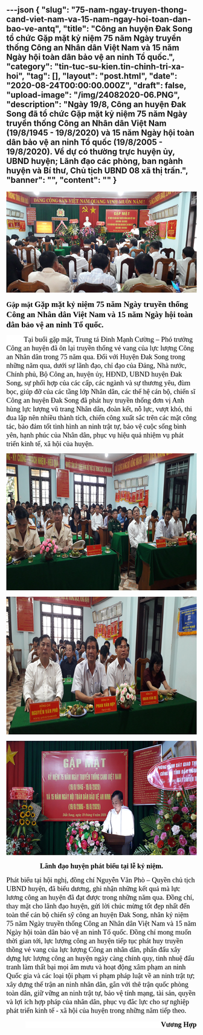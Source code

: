 ---json
{
    "slug": "75-nam-ngay-truyen-thong-cand-viet-nam-va-15-nam-ngay-hoi-toan-dan-bao-ve-antq",
    "title": "Công an huyện Đak Song tổ chức Gặp mặt kỷ niệm 75 năm Ngày truyền thống Công an Nhân dân Việt Nam và 15 năm Ngày hội toàn dân bảo vệ an ninh Tổ quốc.",
    "category": "tin-tuc-su-kien.tin-chinh-tri-xa-hoi",
    "tag": [],
    "layout": "post.html",
    "date": "2020-08-24T00:00:00.000Z",
    "draft": false,
    "upload-image": "/img/24082020-06.PNG",
    "description": "Ngày 19/8, Công an  huyện Đak Song đã tổ chức Gặp mặt kỷ niệm 75 năm Ngày truyền thống Công an Nhân dân Việt Nam (19/8/1945 - 19/8/2020) và 15 năm Ngày hội toàn dân bảo vệ an ninh Tổ quốc (19/8/2005 - 19/8/2020). Về dự có thường trực huyện ủy, UBND huyện; Lãnh đạo các phòng, ban ngành huyện và Bí thư, Chủ tịch UBND 08 xã thị trấn.",
    "banner": "",
    "__content__": ""
}
---
<p style="text-align:center"><img alt="" src="/img/24082020-03.PNG" /></p>

<p><span style="background-color:white"><strong><span style="font-size:14.0pt"><span style="background-color:white"><span style="font-family:&quot;Times New Roman&quot;,serif"><span style="color:black">Gặp mặt </span></span></span></span></strong><strong><span style="font-size:16.0pt"><span style="font-family:&quot;Times New Roman&quot;,serif"><span style="color:black">Gặp mặt kỷ niệm 75 năm Ng&agrave;y truyền thống C&ocirc;ng an Nh&acirc;n d&acirc;n Việt Nam v&agrave; 15 năm Ng&agrave;y hội to&agrave;n d&acirc;n bảo vệ an ninh Tổ quốc.</span></span></span></strong></span></p>

<p><span style="font-size:14.0pt"><span style="background-color:white"><span style="font-family:&quot;Times New Roman&quot;,serif"><span style="color:black">&nbsp;&nbsp;&nbsp;&nbsp;&nbsp;&nbsp;&nbsp;&nbsp;&nbsp; Tại buổi gặp mặt, Trung t&aacute; Đinh Mạnh Cường &ndash; Ph&oacute; trưởng&nbsp; C&ocirc;ng an huyện đ&atilde; &ocirc;n lại truyền thống vẻ vang của lực lượng C&ocirc;ng an Nh&acirc;n d&acirc;n trong 75 năm qua. Đối với Huyện Đak Song trong những năm qua, dưới sự l&atilde;nh đạo, chỉ đạo của Đảng, Nh&agrave; nước, Ch&iacute;nh phủ, Bộ C&ocirc;ng an, huyện ủy, HĐND, UBND huyện Đak Song, sự phối hợp của c&aacute;c cấp, c&aacute;c ng&agrave;nh v&agrave; sự thương y&ecirc;u, đ&ugrave;m bọc, gi&uacute;p đỡ của c&aacute;c tầng lớp Nh&acirc;n d&acirc;n, c&aacute;c thế hệ c&aacute;n bộ, chiến sĩ C&ocirc;ng an huyện Đak Song đ&atilde; ph&aacute;t huy truyền thống đơn vị Anh h&ugrave;ng lực lượng vũ trang Nh&acirc;n d&acirc;n, đo&agrave;n kết, nỗ lực, vượt kh&oacute;, thi đua lập n&ecirc;n nhiều th&agrave;nh t&iacute;ch, chiến c&ocirc;ng xuất sắc tr&ecirc;n c&aacute;c mặt c&ocirc;ng t&aacute;c, bảo đảm tốt t&igrave;nh h&igrave;nh an ninh trật tự, bảo vệ cuộc sống b&igrave;nh y&ecirc;n, hạnh ph&uacute;c của Nh&acirc;n d&acirc;n, phục vụ hiệu quả nhiệm vụ ph&aacute;t triển kinh tế, x&atilde; hội của huyện.</span></span></span></span></p>

<p style="text-align:center"><img alt="" src="/img/24082020-04.PNG" /></p>

<p style="text-align:center"><img alt="" src="/img/24082020-05.PNG" /></p>

<p style="text-align:center"><img alt="" src="/img/24082020-06.PNG" /></p>

<p style="text-align:center"><span style="background-color:white"><strong><span style="font-size:14.0pt"><span style="font-family:&quot;Times New Roman&quot;,serif"><span style="color:black">L&atilde;nh đạo huyện ph&aacute;t biểu tại lễ kỷ niệm.</span></span></span></strong></span></p>

<p><span style="background-color:white"><span style="font-size:14.0pt"><span style="font-family:&quot;Times New Roman&quot;,serif"><span style="color:black">Ph&aacute;t biểu tại hội nghị, đồng ch&iacute; Nguyễn Văn Ph&ograve; &ndash; Quyền chủ tịch UBND huyện, đ&atilde; biểu dương, ghi nhận những kết quả m&agrave; lực lương c&ocirc;ng an huyện đ&atilde; đạt được trong những năm qua. Đồng ch&iacute;, thay mặt cho l&atilde;nh đạo huyện, gửi lời ch&uacute;c mừng tốt đẹp nhất đến to&agrave;n thể c&aacute;n bộ chiến sỹ c&ocirc;ng an huyện Đak Song, nh&acirc;n kỷ niệm 75 năm </span></span></span><span style="font-size:14.0pt"><span style="font-family:&quot;Times New Roman&quot;,serif"><span style="color:black">Ng&agrave;y truyền thống C&ocirc;ng an Nh&acirc;n d&acirc;n Việt Nam v&agrave; 15 năm Ng&agrave;y hội to&agrave;n d&acirc;n bảo vệ an ninh Tổ quốc. Đồng ch&iacute; mong muốn thời gian tới, lực lượng c&ocirc;ng an huyện tiếp tục ph&aacute;t huy truyền thồng vẻ vang của lực lượng C&ocirc;ng an nh&acirc;n d&acirc;n, phấn đấu x&acirc;y dựng lực lượng c&ocirc;ng an huyện ng&agrave;y c&agrave;ng ch&iacute;nh quy, tinh nhuệ đấu tranh l&agrave;m thất bại mọi &acirc;m mưu v&agrave; hoạt động x&acirc;m phạm an ninh Quốc gia v&agrave; c&aacute;c loại tội phạm vi phạm ph&aacute;p luật về an ninh trật tự; x&acirc;y dựng thế trận an ninh nh&acirc;n d&acirc;n, gắn với th&ecirc; trận quốc ph&ograve;ng to&agrave;n d&acirc;n, giữ vững an ninh trật tự, bảo vệ t&iacute;nh mạng, t&agrave;i sản, quyền v&agrave; lợi &iacute;ch hợp ph&aacute;p của nh&acirc;n d&acirc;n, phục vụ đắc lực cho sự nghiệp ph&aacute;t triển kinh tế - x&atilde; hội của huyện trong những năm tiếp theo.</span></span></span></span></p>

<p style="text-align:right"><span style="background-color:white"><span style="font-size:14.0pt"><span style="font-family:&quot;Times New Roman&quot;,serif"><span style="color:black">&nbsp;&nbsp;&nbsp;&nbsp;&nbsp;&nbsp;&nbsp;&nbsp;&nbsp;&nbsp;&nbsp;&nbsp;&nbsp;&nbsp;&nbsp;&nbsp;&nbsp;&nbsp;&nbsp;&nbsp;&nbsp;&nbsp;&nbsp;&nbsp;&nbsp;&nbsp;&nbsp;&nbsp;&nbsp;&nbsp;&nbsp;&nbsp;&nbsp;&nbsp;&nbsp;&nbsp;&nbsp;&nbsp;&nbsp;&nbsp;&nbsp;&nbsp;&nbsp;&nbsp;&nbsp;&nbsp;&nbsp;&nbsp;&nbsp;&nbsp;&nbsp;&nbsp;&nbsp;&nbsp;&nbsp;&nbsp;&nbsp;&nbsp;&nbsp;&nbsp;&nbsp;&nbsp;&nbsp;&nbsp;&nbsp;&nbsp;&nbsp;&nbsp;&nbsp;&nbsp;&nbsp;&nbsp;&nbsp;&nbsp;&nbsp;&nbsp; <strong>Vương Hợp </strong></span></span></span></span></p>
